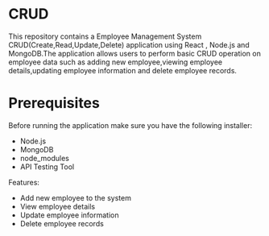 # CRUD

This repository contains a Employee Management System CRUD(Create,Read,Update,Delete) application using React , Node.js and MongoDB.The application allows users to perform basic CRUD operation on employee data such as adding new employee,viewing employee details,updating employee information
and delete employee records.


# Prerequisites

Before running the application make sure you have the following installer:

  - Node.js
  - MongoDB
  - node_modules
  - API Testing Tool

Features:

 - Add new employee to the system
 - View employee details
 - Update employee information
 - Delete employee records
   

